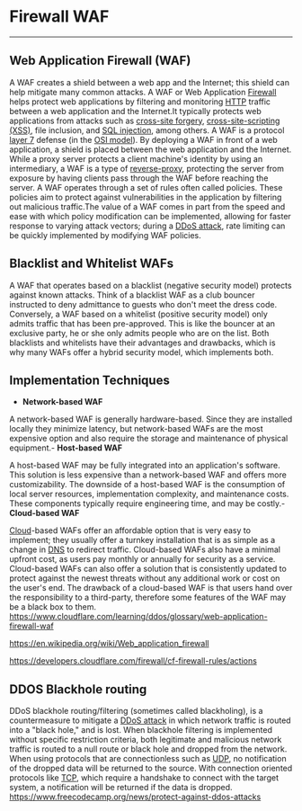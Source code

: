 # Firewall WAF

---

## Web Application Firewall (WAF)

A WAF creates a shield between a web app and the Internet; this shield can help mitigate many common attacks.
A WAF or Web Application [Firewall](https://www.cloudflare.com/learning/security/what-is-a-firewall/) helps protect web applications by filtering and monitoring [HTTP](https://www.cloudflare.com/learning/ddos/glossary/hypertext-transfer-protocol-http/) traffic between a web application and the Internet.It typically protects web applications from attacks such as [cross-site forgery](https://www.cloudflare.com/learning/security/threats/cross-site-request-forgery/), [cross-site-scripting (XSS)](https://www.cloudflare.com/learning/security/threats/cross-site-scripting/), file inclusion, and [SQL injection](https://www.cloudflare.com/learning/security/threats/sql-injection/), among others. A WAF is a protocol [layer 7](https://www.cloudflare.com/learning/ddos/what-is-layer-7/) defense (in the [OSI model](https://www.cloudflare.com/learning/ddos/glossary/open-systems-interconnection-model-osi/)).
By deploying a WAF in front of a web application, a shield is placed between the web application and the Internet. While a proxy server protects a client machine's identity by using an intermediary, a WAF is a type of [reverse-proxy](https://www.cloudflare.com/learning/cdn/glossary/reverse-proxy/), protecting the server from exposure by having clients pass through the WAF before reaching the server.
A WAF operates through a set of rules often called policies. These policies aim to protect against vulnerabilities in the application by filtering out malicious traffic.The value of a WAF comes in part from the speed and ease with which policy modification can be implemented, allowing for faster response to varying attack vectors; during a [DDoS attack](https://www.cloudflare.com/learning/ddos/what-is-a-ddos-attack), rate limiting can be quickly implemented by modifying WAF policies.

## Blacklist and Whitelist WAFs

A WAF that operates based on a blacklist (negative security model) protects against known attacks. Think of a blacklist WAF as a club bouncer instructed to deny admittance to guests who don't meet the dress code. Conversely, a WAF based on a whitelist (positive security model) only admits traffic that has been pre-approved. This is like the bouncer at an exclusive party, he or she only admits people who are on the list. Both blacklists and whitelists have their advantages and drawbacks, which is why many WAFs offer a hybrid security model, which implements both.

## Implementation Techniques

- **Network-based WAF**

A network-based WAF is generally hardware-based. Since they are installed locally they minimize latency, but network-based WAFs are the most expensive option and also require the storage and maintenance of physical equipment.-  **Host-based WAF**

A host-based WAF may be fully integrated into an application's software. This solution is less expensive than a network-based WAF and offers more customizability. The downside of a host-based WAF is the consumption of local server resources, implementation complexity, and maintenance costs. These components typically require engineering time, and may be costly.-  **Cloud-based WAF**

[Cloud](https://www.cloudflare.com/learning/cloud/what-is-the-cloud/)-based WAFs offer an affordable option that is very easy to implement; they usually offer a turnkey installation that is as simple as a change in [DNS](https://www.cloudflare.com/learning/ddos/glossary/domain-name-system-dns/) to redirect traffic. Cloud-based WAFs also have a minimal upfront cost, as users pay monthly or annually for security as a service. Cloud-based WAFs can also offer a solution that is consistently updated to protect against the newest threats without any additional work or cost on the user's end. The drawback of a cloud-based WAF is that users hand over the responsibility to a third-party, therefore some features of the WAF may be a black box to them.
<https://www.cloudflare.com/learning/ddos/glossary/web-application-firewall-waf>

<https://en.wikipedia.org/wiki/Web_application_firewall>

<https://developers.cloudflare.com/firewall/cf-firewall-rules/actions>

## DDOS Blackhole routing

DDoS blackhole routing/filtering (sometimes called blackholing), is a countermeasure to mitigate a [DDoS attack](https://www.cloudflare.com/learning/ddos/what-is-a-ddos-attack/) in which network traffic is routed into a "black hole," and is lost. When blackhole filtering is implemented without specific restriction criteria, both legitimate and malicious network traffic is routed to a null route or black hole and dropped from the network. When using protocols that are connectionless such as [UDP](https://www.cloudflare.com/learning/ddos/glossary/user-datagram-protocol-udp/), no notification of the dropped data will be returned to the source. With connection oriented protocols like [TCP](https://www.cloudflare.com/learning/ddos/glossary/tcp-ip/), which require a handshake to connect with the target system, a notification will be returned if the data is dropped.
<https://www.freecodecamp.org/news/protect-against-ddos-attacks>
